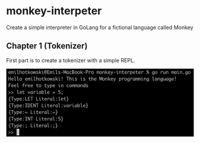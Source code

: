 # monkey-interpeter
Create a simple interpreter in GoLang for a fictional language called Monkey

## Chapter 1 (Tokenizer)
First part is to create a tokenizer with a simple REPL.

![REPL](/screenshots/chap1.png)
